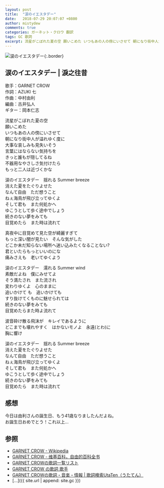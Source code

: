```yaml
---
layout: post
title:  "涙のイエスタデー"
date:   2018-07-29 20:07:07 +0800
author: mistydew
comments: true
categories: ガーネット・クロウ 翻訳
tags: GC 歌詞
excerpt: 流星がこぼれた夏の空 願いこめた いつもあの人の傍にいさせて 朝になり街中人が溢れゆく度に 大事な哀しみも見失いそう
---
```

![涙のイエスタデー](https://raw.githubusercontent.com/mistydew/gc/master/images/cover/single/Single_25th_%E6%B6%99%E3%81%AE%E3%82%A4%E3%82%A8%E3%82%B9%E3%82%BF%E3%83%87%E3%83%BC.jpg){:.border}

## 涙のイエスタデー | 淚之往昔

歌手：GARNET CROW<br>
作詞：AZUKI 七<br>
作曲：中村由利<br>
編曲：古井弘人<br>
ギター：岡本仁志

流星がこぼれた夏の空<br>
願いこめた<br>
いつもあの人の傍にいさせて<br>
朝になり街中人が溢れゆく度に<br>
大事な哀しみも見失いそう<br>
言葉にはならない気持ちを<br>
きっと誰もが隠してるね<br>
不器用なやさしさ気付けたら<br>
もっと二人は近づくかな

涙のイエスタデー　揺れる Summer breeze<br>
消えた夏をたぐりよせた<br>
なんて自由　ただ想うこと<br>
ねぇ海鳥が飛び立ってゆくよ<br>
そして君も　また何処かへ<br>
ゆこうとして歩く途中でしょう<br>
続きのない夢をみても<br>
目覚めたら　また時は流れて

真夜中に目覚めて見た空が綺麗すぎて<br>
もっと深い闇が見たい　そんな気がした<br>
どこか未だ知らない場所へ迷い込みたくなることない?<br>
君といたらもっといいのにな<br>
痛みさえも　老いてゆくよう

涙のイエスタデー　濡れる Summer wind<br>
素敵だよね　僕にみせてよ<br>
そう満たされ　また流され<br>
変わりゆくよ　心のままに<br>
追いかけて も　追いかけても<br>
すり抜けてくものに魅せられては<br>
続きのない夢をみても<br>
目覚めたらまた時よ流れて

波音砕け散る飛沫が　キレイであるように<br>
どこまでも壊れやすく　はかないモノよ　永遠(とわ)に<br>
胸に響け

涙のイエスタデー　揺れる Summer breeze<br>
消えた夏をたぐりよせた<br>
なんて自由　ただ想うこと<br>
ねぇ海鳥が飛び立ってゆくよ<br>
そして君も　また何処かへ<br>
ゆこうとして歩く途中でしょう<br>
続きのない夢をみても<br>
目覚めたら　また時は流れて

## 感想
今日は由利さんの誕生日、もう41歳なりましたんだよね。<br>
お誕生日おめでとう！これ以上…

## 参照
* [GARNET CROW - Wikipedia](https://ja.wikipedia.org/wiki/GARNET_CROW)
* [GARNET CROW - 维基百科，自由的百科全书](https://zh.wikipedia.org/wiki/GARNET_CROW)
* [GARNET CROWの歌詞一覧リスト](https://www.uta-net.com/artist/344)
* [GARNET CROW の歌詞 歌手](http://www.kasi-time.com/subcat-uta-167-1.html)
* [GARNET CROWの歌詞・音楽・情報 \| 歌詞検索UtaTen（うたてん）](https://utaten.com/artist/GARNET+CROW)
* [...]({{ site.url | append: site.gc }})
